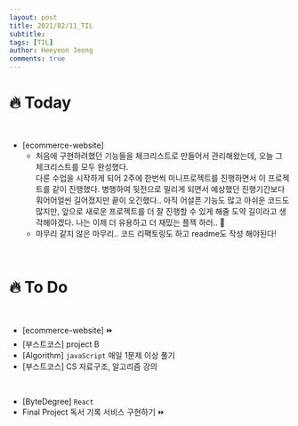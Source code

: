```yaml
---
layout: post
title: 2021/02/11_TIL
subtitle:
tags: [TIL]
author: Heeyeon Jeong
comments: true
---
```


# 🔥 Today

<br>

- [ecommerce-website]
  - 처음에 구현하려했던 기능들을 체크리스트로 만들어서 관리해왔는데, 오늘 그 체크리스트를 모두 완성했다. <br> 다른 수업을 시작하게 되어 2주에 한번씩 미니프로젝트를 진행하면서 이 프로젝트를 같이 진행했다. 병행하여 뒷전으로 밀리게 되면서 예상했던 진행기간보다 훠어어얼씬 길어졌지만 끝이 오긴했다.. 아직 어설픈 기능도 많고 아쉬운 코드도 많지만, 앞으로 새로운 프로젝트를 더 잘 진행할 수 있게 해줄 도약 길이라고 생각해야겠다. 나는 이제 더 유용하고 더 재밌는 플젝 하러.. 🚀
  - 마무리 같지 않은 마무리.. 코드 리팩토링도 하고 readme도 작성 해야된다!

<br>

# 🔥 To Do

<br>

- [ecommerce-website] ⏩
- [부스트코스] project B
- [Algorithm] `javaScript` 매일 1문제 이상 풀기
- [부스트코스] CS 자료구조, 알고리즘 강의

<br>

- [ByteDegree] `React`
- Final Project 독서 기록 서비스 구현하기 ⏩
